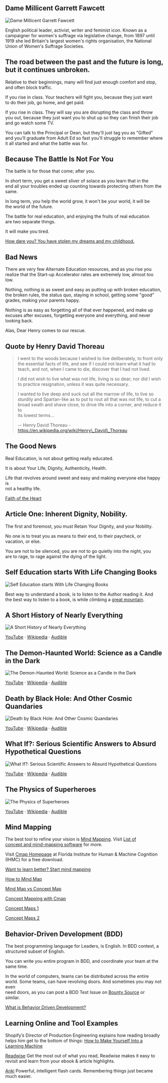 ## Dame Millicent Garrett Fawcett

![Dame Millicent Garrett Fawcett](files/courage-calls.jpg)

English political leader, activist, writer and feminist icon. Known as a\
campaigner for women's suffrage via legislative change, from 1897 until\
1919 she led Britain's largest women's rights organisation, the National\
Union of Women's Suffrage Societies.

## The road between the past and the future is long, but it continues unbroken.

Relative to their beginnings, many will find just enough comfort and stop,\
and often block traffic.

If you rise in class. Your teachers will fight you, because they just want\
to do their job, go home, and get paid.

If you rise in class. They will say you are disrupting the class and throw\
you out, because they just want you to shut up so they can finish their job\
and go watch some TV.

You can talk to the Principal or Dean, but they'll just tag you as "Gifted"\
and you'll graduate from Adult Ed so fast you'll struggle to remember where\
it all started and what the battle was for.

## Because The Battle Is Not For You

The battle is for those that come; after you.

In short term, you get a sweet sliver of solace as you learn that in the\
end all your troubles ended up counting towards protecting others from the\
same.

In long term, you help the world grow, it won't be your world, it will be\
the world of the future.

The battle for real education, and enjoying the fruits of real education\
are two separate things.

It will make you tired.

[How dare you? You have stolen my dreams and my childhood.](https://www.youtube.com/watch?v=TMrtLsQbaok "Play Video")

## Bad News

There are very few Alternate Education resources, and as you rise you\
realize that the Start-up Accelerator rates are extremely low, almost too\
low.

Nothing, nothing is as sweet and easy as putting up with broken education,\
the broken rules, the status quo, staying in school, getting some "good"\
grades, making your parents happy.

Nothing is as easy as forgetting all of that ever happened, and make up\
excuses after excuses, forgetting everyone and everything, and never\
looking back.

Alas, Dear Henry comes to our rescue.

## Quote by Henry David Thoreau

> I went to the woods because I wished to live deliberately, to front only\
> the essential facts of life, and see if I could not learn what it had to\
> teach, and not, when I came to die, discover that I had not lived.
>
> I did not wish to live what was not life, living is so dear; nor did I wish\
> to practice resignation, unless it was quite necessary.
>
> I wanted to live deep and suck out all the marrow of life, to live so\
> sturdily and Spartan-like as to put to rout all that was not life, to cut a\
> broad swath and shave close, to drive life into a corner, and reduce it to\
> its lowest terms...
>
> \-- Henry David Thoreau - https://en.wikipedia.org/wiki/Henry\_David\_Thoreau

## The Good News

Real Education, is not about getting really educated.

It is about Your Life, Dignity, Authenticity, Health.

Life that revolves around sweet and easy and making everyone else happy is\
not a healthy life.

[Faith of the Heart](https://www.youtube.com/watch?v=TLs4MGTTXRU "Play Video")

## Article One: Inherent Dignity, Nobility.

The first and foremost, you must Retain Your Dignity, and your Nobility.

No one is to treat you as means to their end, to their paycheck, or\
vacation, or else.

You are not to be silenced, you are not to go quietly into the night, you\
are to rage, to rage against the dying of the light.

## Self Education starts With Life Changing Books

![Self Education starts With Life Changing Books](files/mountain.jpg)

Best way to understand a book, is to listen to the Author reading it. And\
the best way to listen to a book, is while climbing a [great mountain](https://en.wikipedia.org/wiki/Mount_Katahdin).

## A Short History of Nearly Everything

![A Short History of Nearly Everything](files/short-history.jpg)

[YouTube](https://www.youtube.com/results?search_query=A+Short+History+of+Nearly+Everything) · [Wikipedia](https://en.wikipedia.org/wiki/A_Short_History_of_Nearly_Everything) · [Audible](https://www.audible.com/pd/A-Short-History-of-Nearly-Everything-Audiobook/B002V0KFPW)

## The Demon-Haunted World: Science as a Candle in the Dark

![The Demon-Haunted World: Science as a Candle in the Dark](files/demon.jpg)

[YouTube](https://www.youtube.com/results?search_query=The+Demon-Haunted+World%3A+Science+as+a+Candle+in+the+Dark) · [Wikipedia](https://en.wikipedia.org/wiki/The_Demon-Haunted_World) · [Audible](https://www.audible.com/pd/The-Demon-Haunted-World-Audiobook/B06XTZZLZ8)

## Death by Black Hole: And Other Cosmic Quandaries

![Death by Black Hole: And Other Cosmic Quandaries](files/black-hole.jpg)

[YouTube](https://www.youtube.com/results?search_query=Death+by+Black+Hole%3A+And+Other+Cosmic+Quandaries) · [Wikipedia](https://en.wikipedia.org/wiki/Death_by_Black_Hole) · [Audible](https://www.audible.com/pd/Death-by-Black-Hole-Audiobook/B002VA9L7A)

## What If?: Serious Scientific Answers to Absurd Hypothetical Questions

![What If?: Serious Scientific Answers to Absurd Hypothetical Questions](files/whatif.jpg)

[YouTube](https://www.youtube.com/results?search_query=What+If%3F%3A+Serious+Scientific+Answers+to+Absurd+Hypothetical+Questions) · [Wikipedia](https://en.wikipedia.org/wiki/What_If%3F:_Serious_Scientific_Answers_to_Absurd_Hypothetical_Questions) · [Audible](https://www.audible.com/pd/What-If-Audiobook/B00LV6V4UW)

## The Physics of Superheroes

![The Physics of Superheroes](files/superheroes.jpg)

[YouTube](https://www.youtube.com/results?search_query=The+Physics+of+Superheroes%2C+James+Kakalios) · [Wikipedia](https://en.wikipedia.org/wiki/The_Physics_of_Superheroes) · [Audible](https://www.audible.com/pd/The-Physics-of-Superheroes-Audiobook/1684574560)

## Mind Mapping

The best tool to refine your vision is [Mind Mapping](https://en.wikipedia.org/wiki/Mind_map). Visit [List of\
concept and mind-mapping software](https://en.wikipedia.org/wiki/List_of_concept-_and_mind-mapping_software) for more.

Visit [Cmap Homepage](https://cmap.ihmc.us/) at Florida Institute for Human & Machine Cognition\
(IHMC) for a free download.

[Want to learn better? Start mind mapping](https://www.youtube.com/watch?v=5nTuScU70As "Play Video")

[How to Mind Map](https://www.youtube.com/watch?v=u5Y4pIsXTV0 "Play Video")

[Mind Map vs Concept Map](https://www.youtube.com/watch?v=9Pzz6rDMd8c "Play Video")

[Concept Mapping with Cmap](https://www.youtube.com/watch?v=22YeW55POBs "Play Video")

[Concept Maps 1](https://www.youtube.com/watch?v=o2Js_9-ek7o "Play Video")

[Concept Maps 2](https://www.youtube.com/watch?v=TXU9UKajpVM "Play Video")

## Behavior-Driven Development (BDD)

The best programming language for Leaders, is English. In BDD context, a\
structured subset of English.

You can write you entire program in BDD, and coordinate your team at the\
same time.

In the world of computers, teams can be distributed across the entire\
world. Some teams, can have revolving doors. And sometimes you may not even\
need doors, as you can post a BDD Test Issue on [Bounty Source](https://www.bountysource.com/) or\
similar.

[What is Behavior Driven Development?](https://www.youtube.com/watch?v=VS6EEUVZGLE "Play Video")

## Learning Online and Tool Examples

Shopify’s Director of Production Engineering explains how reading broadly\
helps him get to the bottom of things: [How to Make Yourself Into a\
Learning Machine](https://superorganizers.substack.com/p/how-to-build-a-learning-machine)

[Readwise](https://readwise.io/) Get the most out of what you read, Readwise makes it easy to revisit and learn from your ebook & article highlights.

[Anki](https://apps.ankiweb.net/) Powerful, intelligent flash cards. Remembering things just became much easier.
